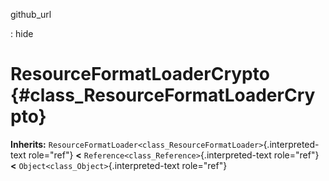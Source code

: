 github\_url

:   hide

ResourceFormatLoaderCrypto {#class_ResourceFormatLoaderCrypto}
==========================

**Inherits:**
`ResourceFormatLoader<class_ResourceFormatLoader>`{.interpreted-text
role="ref"} **\<** `Reference<class_Reference>`{.interpreted-text
role="ref"} **\<** `Object<class_Object>`{.interpreted-text role="ref"}
